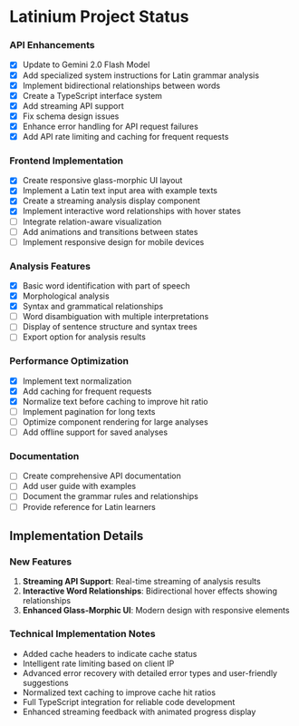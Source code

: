 # Latinium Project Status

### API Enhancements
- [x] Update to Gemini 2.0 Flash Model
- [x] Add specialized system instructions for Latin grammar analysis
- [x] Implement bidirectional relationships between words
- [x] Create a TypeScript interface system
- [x] Add streaming API support 
- [x] Fix schema design issues
- [x] Enhance error handling for API request failures
- [x] Add API rate limiting and caching for frequent requests

### Frontend Implementation
- [x] Create responsive glass-morphic UI layout
- [x] Implement a Latin text input area with example texts
- [x] Create a streaming analysis display component
- [x] Implement interactive word relationships with hover states
- [ ] Integrate relation-aware visualization
- [ ] Add animations and transitions between states
- [ ] Implement responsive design for mobile devices

### Analysis Features
- [x] Basic word identification with part of speech
- [x] Morphological analysis
- [x] Syntax and grammatical relationships
- [ ] Word disambiguation with multiple interpretations
- [ ] Display of sentence structure and syntax trees
- [ ] Export option for analysis results

### Performance Optimization
- [x] Implement text normalization
- [x] Add caching for frequent requests
- [x] Normalize text before caching to improve hit ratio
- [ ] Implement pagination for long texts
- [ ] Optimize component rendering for large analyses
- [ ] Add offline support for saved analyses

### Documentation
- [ ] Create comprehensive API documentation
- [ ] Add user guide with examples
- [ ] Document the grammar rules and relationships
- [ ] Provide reference for Latin learners

## Implementation Details

### New Features
1. **Streaming API Support**: Real-time streaming of analysis results
2. **Interactive Word Relationships**: Bidirectional hover effects showing relationships
3. **Enhanced Glass-Morphic UI**: Modern design with responsive elements

### Technical Implementation Notes
- Added cache headers to indicate cache status
- Intelligent rate limiting based on client IP
- Advanced error recovery with detailed error types and user-friendly suggestions
- Normalized text caching to improve cache hit ratios
- Full TypeScript integration for reliable code development
- Enhanced streaming feedback with animated progress display 